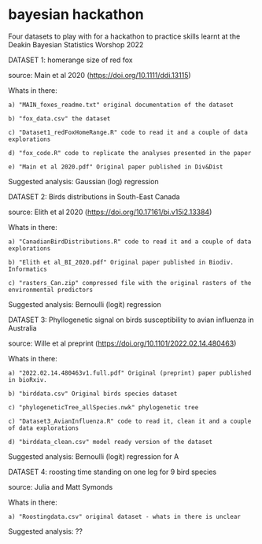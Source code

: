 # bayesian hackathon

Four datasets to play with for a hackathon to practice skills learnt at the Deakin Bayesian Statistics Worshop 2022







DATASET 1: homerange size of red fox

  source: Main et al 2020 (https://doi.org/10.1111/ddi.13115)

  Whats in there:
  
    a) "MAIN_foxes_readme.txt" original documentation of the dataset
    
    b) "fox_data.csv" the dataset
    
    c) "Dataset1_redFoxHomeRange.R" code to read it and a couple of data explorations
    
    d) "fox_code.R" code to replicate the analyses presented in the paper
    
    e) "Main et al 2020.pdf" Original paper published in Div&Dist

  Suggested analysis: Gaussian (log) regression





DATASET 2: Birds distributions in South-East Canada

  source: Elith et al 2020 (https://doi.org/10.17161/bi.v15i2.13384)
  
  Whats in there:
  
    a) "CanadianBirdDistributions.R" code to read it and a couple of data explorations
    
    b) "Elith et al_BI_2020.pdf" Original paper published in Biodiv. Informatics
    
    c) "rasters_Can.zip" compressed file with the original rasters of the environmental predictors
    
  
  Suggested analysis: Bernoulli (logit) regression
  




DATASET 3: Phyllogenetic signal on birds susceptibility to avian influenza in Australia

  source: Wille et al preprint (https://doi.org/10.1101/2022.02.14.480463)
  
  Whats in there:
  
    a) "2022.02.14.480463v1.full.pdf" Original (preprint) paper published in bioRxiv.
    
    b) "birddata.csv" Original birds species dataset

    c) "phylogeneticTree_allSpecies.nwk" phylogenetic tree
    
    c) "Dataset3_AvianInfluenza.R" code to read it, clean it and a couple of data explorations
    
    d) "birddata_clean.csv" model ready version of the dataset 
  
  Suggested analysis: Bernoulli (logit) regression for A
  
    
    
    
  

DATASET 4: roosting time standing on one leg for 9 bird species

  source: Julia and Matt Symonds
  
  Whats in there:
  
    a) "Roostingdata.csv" original dataset - whats in there is unclear
  
  Suggested analysis: ??
  
  
